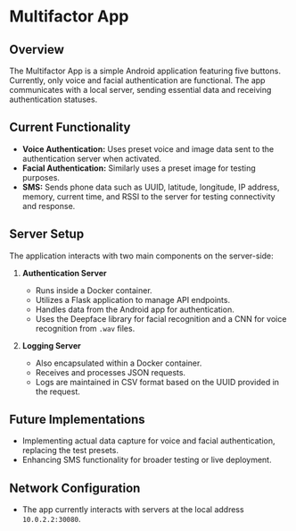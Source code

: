 # Multifactor App

## Overview
The Multifactor App is a simple Android application featuring five buttons. Currently, only voice and facial authentication are functional. The app communicates with a local server, sending essential data and receiving authentication statuses.

## Current Functionality
- **Voice Authentication:** Uses preset voice and image data sent to the authentication server when activated.
- **Facial Authentication:** Similarly uses a preset image for testing purposes.
- **SMS:** Sends phone data such as UUID, latitude, longitude, IP address, memory, current time, and RSSI to the server for testing connectivity and response.

## Server Setup
The application interacts with two main components on the server-side:
1. **Authentication Server**
   - Runs inside a Docker container.
   - Utilizes a Flask application to manage API endpoints.
   - Handles data from the Android app for authentication.
   - Uses the Deepface library for facial recognition and a CNN for voice recognition from `.wav` files.

2. **Logging Server**
   - Also encapsulated within a Docker container.
   - Receives and processes JSON requests.
   - Logs are maintained in CSV format based on the UUID provided in the request.

## Future Implementations
- Implementing actual data capture for voice and facial authentication, replacing the test presets.
- Enhancing SMS functionality for broader testing or live deployment.

## Network Configuration
- The app currently interacts with servers at the local address `10.0.2.2:30080`.
